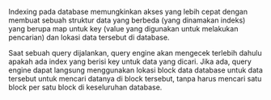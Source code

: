 ﻿Indexing pada database memungkinkan akses yang lebih cepat dengan membuat sebuah struktur data yang berbeda (yang dinamakan indeks) yang berupa map untuk key (value yang digunakan untuk melakukan pencarian) dan lokasi data tersebut di database.

Saat sebuah query dijalankan, query engine akan mengecek terlebih dahulu apakah ada index yang berisi key untuk data yang dicari. Jika ada, query engine dapat langsung menggunakan lokasi block data database untuk data tersebut untuk mencari datanya di block tersebut, tanpa harus mencari satu block per satu block di keseluruhan database.
